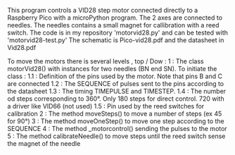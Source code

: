 This program controls a VID28 step motor connected directly to a Raspberry Pico with a microPython program.
The 2 axes are connected to needles. The needles contains a small magnet for callibration with a reed switch.
The code is in my repository 'motorvid28.py' and can be tested with 'motorvid28-test.py'
The schematic is Pico-vid28.pdf and the datasheet in Vid28.pdf

To move the motors there is several levels , top / Dow :
1 : The class motorVid28() with instances for two needles (BN end SN). To initiate the class :
1.1 : Definition of the pins used by the motor. Note that pins B and C are connected
1.2 : The SEQUENCE of pulses sent to the pins according to the datasheet
1.3 : The timing TIMEPULSE and TIMESTEP.
1.4 : The number od steps corresponding to 360°. Only 180 steps for direct control. 720 with a driver like VID66 (not used)
1.5 : Pin used by the reed switches for calibration
2 : The method moveSteps() to move a number of steps (ex 45 for 90°)
3 : The method moveOneStep() to move one step according to the SEQUENCE
4 : The method _motorcontrol() sending the pulses to the motor
5 : The method calibrateNeedle() to move steps until the reed switch sense the magnet of the needle
 
